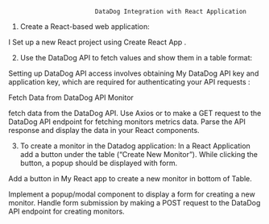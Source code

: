                             DataDog Integration with React Application

1. Create a React-based web application:

I Set up a new React project using Create React App .

2. Use the DataDog API to fetch values and show them in a table format:

Setting up DataDog API access involves obtaining My DataDog API key and application key, which are required for authenticating your API requests :

Fetch Data from DataDog API Monitor

fetch data from the DataDog API.
Use Axios or to make a GET request to the DataDog API endpoint for fetching monitors metrics data.
Parse the API response and display the data in your React components.

3. To create a monitor in the Datadog application: In a React
Application add a button under the table (“Create New Monitor”). While
clicking the button, a popup should be displayed with form.

Add a button in My React app to create a new monitor in bottom of Table.

Implement a popup/modal component to display a form for creating a new monitor. 
Handle form submission by making a POST request to the DataDog API endpoint for creating monitors.  